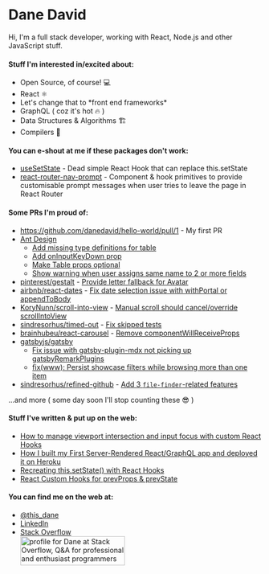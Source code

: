 # Dane David

Hi, I'm a full stack developer, working with React, Node.js and other JavaScript stuff.

#### Stuff I'm interested in/excited about:

- Open Source, of course! 💻
- React ⚛
- Let's change that to \*front end frameworks\*
- GraphQL ( coz it's hot 🔥 )
- Data Structures & Algorithms 🏗
- Compilers 🐉

#### You can e-shout at me if these packages don't work:

- [useSetState](https://www.npmjs.com/package/@danedavid/usesetstate) - Dead simple React Hook that can replace this.setState
- [react-router-nav-prompt](https://www.npmjs.com/package/react-router-nav-prompt) - Component & hook primitives to provide customisable prompt messages when user tries to leave the page in React Router

#### Some PRs I'm proud of:

- https://github.com/danedavid/hello-world/pull/1 - My first PR
- [Ant Design](https://github.com/ant-design/ant-design)
	- [Add missing type definitions for table](https://github.com/ant-design/ant-design/pull/8511)
  - [Add onInputKeyDown prop](https://github.com/react-component/select/pull/252)
  - [Make Table props optional](https://github.com/ant-design/ant-design/pull/8515)
  - [Show warning when user assigns same name to 2 or more fields](https://github.com/react-component/form/pull/297)
- [pinterest/gestalt](https://github.com/pinterest/gestalt) - [Provide letter fallback for Avatar](https://github.com/pinterest/gestalt/pull/167)
- [airbnb/react-dates](https://github.com/airbnb/react-dates) - [Fix date selection issue with withPortal or appendToBody](https://github.com/airbnb/react-dates/pull/1540)
- [KoryNunn/scroll-into-view](https://github.com/KoryNunn/scroll-into-view) - [Manual scroll should cancel/override scrollIntoView](https://github.com/KoryNunn/scroll-into-view/pull/59)
- [sindresorhus/timed-out](https://github.com/sindresorhus/timed-out/pull/24) - [Fix skipped tests](https://github.com/sindresorhus/timed-out/pull/24)
- [brainhubeu/react-carousel](https://github.com/brainhubeu/react-carousel) - [Remove componentWillReceiveProps](https://github.com/brainhubeu/react-carousel/pull/197)
- [gatsbyjs/gatsby](https://github.com/gatsbyjs/gatsby)
  - [Fix issue with gatsby-plugin-mdx not picking up gatsbyRemarkPlugins](https://github.com/gatsbyjs/gatsby/pull/24194)
  - [fix(www): Persist showcase filters while browsing more than one item](https://github.com/gatsbyjs/gatsby/pull/11063)
- [sindresorhus/refined-github](https://github.com/sindresorhus/refined-github) - [Add 3 `file-finder`-related features](https://github.com/sindresorhus/refined-github/pull/2825)

...and more ( some day soon I'll stop counting these 😎 )

#### Stuff I've written & put up on the web:

- [How to manage viewport intersection and input focus with custom React Hooks](https://medium.com/free-code-camp/how-to-manage-viewport-intersection-and-input-focus-with-custom-react-hooks-1ec3403a8d80)
- [How I built my First Server-Rendered React/GraphQL app and deployed it on Heroku](https://medium.com/chingu/how-i-built-my-first-server-rendered-react-graphql-app-and-deployed-it-on-heroku-a078e934a8c5)
- [Recreating this.setState() with React Hooks](https://dev.to/this_dane/recreating-this-setstate-with-react-hooks-42im)
- [React Custom Hooks for prevProps & prevState](https://dev.to/this_dane/react-custom-hooks-for-prevprops-prevstate-15ho)

#### You can find me on the web at:

- [@this_dane](https://twitter.com/this_dane)
- [LinkedIn](https://www.linkedin.com/in/dane-david/)
- [Stack Overflow](https://stackoverflow.com/users/6473435/dane?tab=profile)  
<a href="https://stackoverflow.com/users/6473435/dane"><img src="https://stackoverflow.com/users/flair/6473435.png" width="208" height="58" alt="profile for Dane at Stack Overflow, Q&amp;A for professional and enthusiast programmers" title="profile for Dane at Stack Overflow, Q&amp;A for professional and enthusiast programmers"></a>
